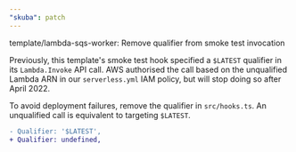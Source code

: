 ```yaml
---
"skuba": patch
---
```


template/lambda-sqs-worker: Remove qualifier from smoke test invocation

Previously, this template's smoke test hook specified a `$LATEST` qualifier in its `Lambda.Invoke` API call. AWS authorised the call based on the unqualified Lambda ARN in our `serverless.yml` IAM policy, but will stop doing so after April 2022.

To avoid deployment failures, remove the qualifier in `src/hooks.ts`. An unqualified call is equivalent to targeting `$LATEST`.

```diff
- Qualifier: '$LATEST',
+ Qualifier: undefined,
```
